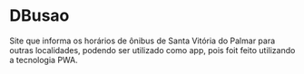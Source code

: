 # DBusao
Site que informa os horários de ônibus de Santa Vitória do Palmar para outras localidades, podendo ser utilizado como app, pois foit feito utilizando a tecnologia PWA.

